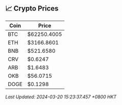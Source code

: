 ## 📈 Crypto Prices

| Coin | Price |
| ---- | ----- |
| BTC | $62250.4005 |
| ETH | $3166.8601 |
| BNB | $521.6580 |
| CRV | $0.6247 |
| ARB | $1.6483 |
| OKB | $56.0715 |
| DOGE | $0.1298 |

_Last Updated: 2024-03-20 15:23:37.457 +0800 HKT_